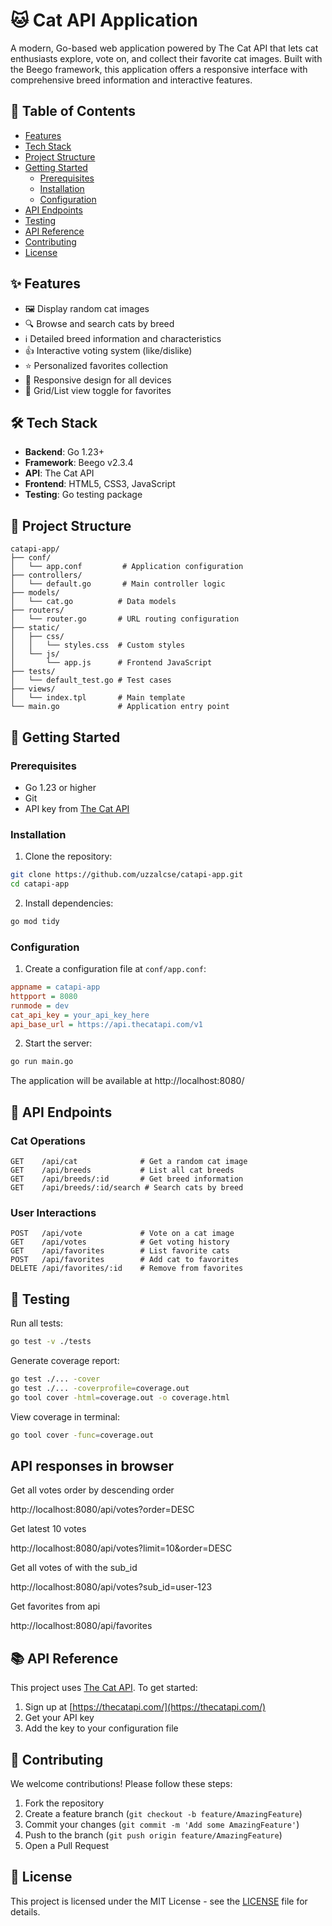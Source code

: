 # 🐱 Cat API Application

A modern, Go-based web application powered by The Cat API that lets cat enthusiasts explore, vote on, and collect their favorite cat images. Built with the Beego framework, this application offers a responsive interface with comprehensive breed information and interactive features.

## 📌 Table of Contents
- [Features](#features)
- [Tech Stack](#tech-stack)
- [Project Structure](#project-structure)
- [Getting Started](#getting-started)
  - [Prerequisites](#prerequisites)
  - [Installation](#installation)
  - [Configuration](#configuration)
- [API Endpoints](#api-endpoints)
- [Testing](#testing)
- [API Reference](#api-reference)
- [Contributing](#contributing)
- [License](#license)

## ✨ Features
- 🖼️ Display random cat images
- 🔍 Browse and search cats by breed
- ℹ️ Detailed breed information and characteristics
- 👍 Interactive voting system (like/dislike)
- ⭐ Personalized favorites collection
- 📱 Responsive design for all devices
- 🎯 Grid/List view toggle for favorites

## 🛠️ Tech Stack
- **Backend**: Go 1.23+
- **Framework**: Beego v2.3.4
- **API**: The Cat API
- **Frontend**: HTML5, CSS3, JavaScript
- **Testing**: Go testing package

## 📁 Project Structure
```
catapi-app/
├── conf/
│   └── app.conf         # Application configuration
├── controllers/
│   └── default.go       # Main controller logic
├── models/
│   └── cat.go          # Data models
├── routers/
│   └── router.go       # URL routing configuration
├── static/
│   ├── css/
│   │   └── styles.css  # Custom styles
│   └── js/
│       └── app.js      # Frontend JavaScript
├── tests/
│   └── default_test.go # Test cases
├── views/
│   └── index.tpl       # Main template
└── main.go             # Application entry point
```

## 🚀 Getting Started

### Prerequisites
- Go 1.23 or higher
- Git
- API key from [The Cat API](https://thecatapi.com/)

### Installation

1. Clone the repository:
```bash
git clone https://github.com/uzzalcse/catapi-app.git
cd catapi-app
```

2. Install dependencies:
```bash
go mod tidy
```

### Configuration

1. Create a configuration file at `conf/app.conf`:
```ini
appname = catapi-app
httpport = 8080
runmode = dev
cat_api_key = your_api_key_here
api_base_url = https://api.thecatapi.com/v1
```

2. Start the server:
```bash
go run main.go
```

The application will be available at 
http://localhost:8080/

## 🔌 API Endpoints

### Cat Operations
```
GET    /api/cat              # Get a random cat image
GET    /api/breeds           # List all cat breeds
GET    /api/breeds/:id       # Get breed information
GET    /api/breeds/:id/search # Search cats by breed
```

### User Interactions
```
POST   /api/vote             # Vote on a cat image
GET    /api/votes            # Get voting history
GET    /api/favorites        # List favorite cats
POST   /api/favorites        # Add cat to favorites
DELETE /api/favorites/:id    # Remove from favorites
```

## 🧪 Testing

Run all tests:
```bash
go test -v ./tests
```

Generate coverage report:
```bash
go test ./... -cover
go test ./... -coverprofile=coverage.out
go tool cover -html=coverage.out -o coverage.html
```

View coverage in terminal:
```bash
go tool cover -func=coverage.out
```

## API responses in browser 

Get all votes order by descending order

http://localhost:8080/api/votes?order=DESC

Get latest 10 votes

http://localhost:8080/api/votes?limit=10&order=DESC


Get all votes of with the sub_id

http://localhost:8080/api/votes?sub_id=user-123

Get favorites from api 

http://localhost:8080/api/favorites


## 📚 API Reference
This project uses [The Cat API](https://thecatapi.com/). To get started:
1. Sign up at [https://thecatapi.com/](https://thecatapi.com/)
2. Get your API key
3. Add the key to your configuration file

## 🤝 Contributing
We welcome contributions! Please follow these steps:
1. Fork the repository
2. Create a feature branch (`git checkout -b feature/AmazingFeature`)
3. Commit your changes (`git commit -m 'Add some AmazingFeature'`)
4. Push to the branch (`git push origin feature/AmazingFeature`)
5. Open a Pull Request

## 📄 License
This project is licensed under the MIT License - see the [LICENSE](LICENSE) file for details.